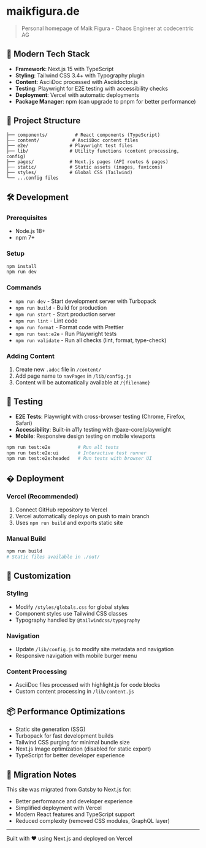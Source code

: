 # maikfigura.de

> Personal homepage of Maik Figura - Chaos Engineer at codecentric AG

## 🚀 Modern Tech Stack

- **Framework**: Next.js 15 with TypeScript
- **Styling**: Tailwind CSS 3.4+ with Typography plugin
- **Content**: AsciiDoc processed with Asciidoctor.js
- **Testing**: Playwright for E2E testing with accessibility checks
- **Deployment**: Vercel with automatic deployments
- **Package Manager**: npm (can upgrade to pnpm for better performance)

## 📁 Project Structure

```
├── components/          # React components (TypeScript)
├── content/            # AsciiDoc content files
├── e2e/               # Playwright test files
├── lib/               # Utility functions (content processing, config)
├── pages/             # Next.js pages (API routes & pages)
├── static/            # Static assets (images, favicons)
├── styles/            # Global CSS (Tailwind)
└── ...config files
```

## 🛠 Development

### Prerequisites

- Node.js 18+
- npm 7+

### Setup

```bash
npm install
npm run dev
```

### Commands

- `npm run dev` - Start development server with Turbopack
- `npm run build` - Build for production
- `npm run start` - Start production server
- `npm run lint` - Lint code
- `npm run format` - Format code with Prettier
- `npm run test:e2e` - Run Playwright tests
- `npm run validate` - Run all checks (lint, format, type-check)

### Adding Content

1. Create new `.adoc` file in `/content/`
2. Add page name to `navPages` in `/lib/config.js`
3. Content will be automatically available at `/{filename}`

## 🧪 Testing

- **E2E Tests**: Playwright with cross-browser testing (Chrome, Firefox, Safari)
- **Accessibility**: Built-in a11y testing with @axe-core/playwright
- **Mobile**: Responsive design testing on mobile viewports

```bash
npm run test:e2e          # Run all tests
npm run test:e2e:ui       # Interactive test runner
npm run test:e2e:headed   # Run tests with browser UI
```

## � Deployment

### Vercel (Recommended)

1. Connect GitHub repository to Vercel
2. Vercel automatically deploys on push to main branch
3. Uses `npm run build` and exports static site

### Manual Build

```bash
npm run build
# Static files available in ./out/
```

## 🎨 Customization

### Styling

- Modify `/styles/globals.css` for global styles
- Component styles use Tailwind CSS classes
- Typography handled by `@tailwindcss/typography`

### Navigation

- Update `/lib/config.js` to modify site metadata and navigation
- Responsive navigation with mobile burger menu

### Content Processing

- AsciiDoc files processed with highlight.js for code blocks
- Custom content processing in `/lib/content.js`

## 📦 Performance Optimizations

- Static site generation (SSG)
- Turbopack for fast development builds
- Tailwind CSS purging for minimal bundle size
- Next.js Image optimization (disabled for static export)
- TypeScript for better developer experience

## 🔧 Migration Notes

This site was migrated from Gatsby to Next.js for:

- Better performance and developer experience
- Simplified deployment with Vercel
- Modern React features and TypeScript support
- Reduced complexity (removed CSS modules, GraphQL layer)

---

Built with ❤️ using Next.js and deployed on Vercel
